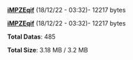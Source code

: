[**iMPZEqif**](/data/iMPZEqif.txt) (18/12/22 - 03:32)- 12217 bytes

[**iMPZEqif**](/data/iMPZEqif.txt) (18/12/22 - 03:32)- 12217 bytes

**Total Datas**: 485

**Total Size**: 3.18 MB / 3.2 MB
